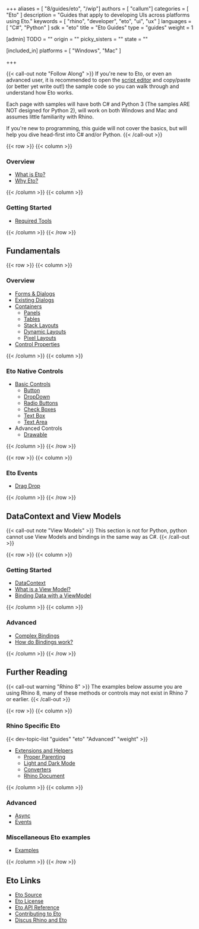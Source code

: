 +++
aliases = [ "8/guides/eto", "/wip"]
authors = [ "callum"]
categories = [ "Eto" ]
description = "Guides that apply to developing UIs across platforms using Eto."
keywords = [ "rhino", "developer", "eto", "ui", "ux" ]
languages = [ "C#", "Python" ]
sdk = "eto"
title = "Eto Guides"
type = "guides"
weight = 1

[admin]
TODO = ""
origin = ""
picky_sisters = ""
state = ""

[included_in]
platforms = [ "Windows", "Mac" ]

+++

{{< call-out note "Follow Along" >}}
  If you're new to Eto, or even an advanced user, it is recommended to open the [script editor](http://localhost:1313/guides/scripting/scripting-command/#first-script) and copy/paste (or better yet write out!) the sample code so you can walk through and understand how Eto works.

  Each page with samples will have both C# and Python 3 (The samples ARE NOT designed for Python 2), will work on both Windows and Mac and assumes little familiarity with Rhino.

  If you're new to programming, this guide will not cover the basics, but will help you dive head-first into C# and/or Python.
{{< /call-out >}}

{{< row >}}
{{< column >}}

### Overview

- [What is Eto?](what-is-eto/)
- [Why Eto?](why-eto/)

{{< /column >}}
{{< column >}}

### Getting Started

- [Required Tools](required-tools/)
<!-- - [Your First UI](your-first-ui/) -->

{{< /column >}}
{{< /row >}}

## Fundamentals

{{< row >}}
{{< column >}}

### Overview 

- [Forms & Dialogs](forms-and-dialogs)
- [Existing Dialogs](existing-dialogs)
- [Containers](containers)
    - [Panels](containers#panels)
    - [Tables](containers#tables)
    - [Stack Layouts](containers#stack-layouts)
    - [Dynamic Layouts](containers#dynamic-layouts)
    - [Pixel Layouts](containers#pixel-layouts)
- [Control Properties](control-properties)
<!-- - [Menu Bar](menu-bar) -->
  <!-- Ensure to mention advanced menu bars -->
<!-- - [Commands](commands) -->
  <!-- I think commands are awesome and should be used more  -->
<!-- - [Layouts](layouts) -->
  <!-- Spacing, Padding (using nulls to space things out!) all the good stuff  -->
<!-- - [Sizing](sizing) -->
  <!-- Spacing, Padding (using nulls to space things out!) all the good stuff  -->
<!-- - [Pixels](screen-pixels) -->

{{< /column >}}
{{< column >}}

### Eto Native Controls
<!-- A simple overview of eto native controls, nothing _too_ fancy -->
- [Basic Controls](controls/)
  - [Button](controls#button)
  - [DropDown](controls#drop-down)
  <!-- - [ComboBox](controls#combobox/) -->
  - [Radio Buttons](controls#radio-buttons)
  - [Check Boxes](controls#check-boxes)
  - [Text Box](controls#text-box)
  - [Text Area](controls#text-area)
- Advanced Controls
  - [Drawable](advanced-controls/drawable)
<!--  - [Grid View](containers#grid-view) -->
<!-- Ensuring the data works on these is so annoying. Documenting this will be so helpful -->
  <!-- - [Tree Views](controls/treeviews/) -->
<!-- Ensuring the data works on these is so annoying. Documenting this will be so helpful -->
  <!-- - [Image View](advanced-controls/imageviews/) -->
  <!-- I think this is worth being a bit more extensive than others -->
<!-- - [Numeric Input](advanced-controls/numericUpDown) -->

{{< /column >}}
{{< /row >}}

{{< row >}}
{{< column >}}

### Eto Events 
- [Drag Drop](drag-drop/)

{{< /column >}}
{{< /row >}}

## DataContext and View Models

{{< call-out note "View Models" >}}
  This section is not for Python, python cannot use View Models and bindings in the same way as C#.
{{< /call-out >}}

{{< row >}}
{{< column >}}

### Getting Started
- [DataContext](view-and-data/data-context/) <!-- Explain how the DataContext trickles downwards! -->
- [What is a View Model?](view-and-data/view-models)
- [Binding Data with a ViewModel](view-and-data/binding)
<!-- - [Binding without a View Model](view-and-data/no-view-model) -->

{{< /column >}}
{{< column >}}

### Advanced
- [Complex Bindings](view-and-data/complex-bindings)
  <!-- Things such as Convert, etc. -->
- [How do Bindings work?](view-and-data/bindings-explained)
  <!-- Very detailed explanation of Bindings -->
  <!-- Why do I need to bind to a property? -->
<!-- - [Alternatives to Bindings](view-and-data/alternatives) {{%comingsoon-label %}} -->
<!-- - [Focus](focus) {{%comingsoon-label %}} -->

{{< /column >}}
{{< /row >}}

<!-- 
## Your First Eto Project {{%comingsoon-label %}}

Building a cross platform UI Layout Manager

{{< row >}}
{{< column >}}

1. [Setup](my-first-eto/setup) // Creating the command and the initial space for our project
1. The Form // Set up the form
1. The View Model // Set up the view model
1. The Rhino Command // Set up the command
1. Starting the View // Set up the view with a layout
1. The Eto Commands // Set up the ui commands
1. Creating a Toolbar // Set up the toolbar, buttons with icons etc
1. Styling // Set up the styling
1. The MenuBar // Set up the MenuBar

{{< /column >}}
{{< column >}}

n. Creating the ...

{{< /column >}}
{{< /row >}}

-->

## Further Reading

{{< call-out warning "Rhino 8" >}}
  The examples below assume you are using Rhino 8, many of these methods or controls may not exist in Rhino 7 or earlier.
{{< /call-out >}}

{{< row >}}
{{< column >}}

### Rhino Specific Eto

{{< dev-topic-list "guides" "eto" "Advanced" "weight" >}}

- [Extensions and Helpers](rhino-specific)
  - [Proper Parenting](rhino-specific#showing-a-dialog)
  - [Light and Dark Mode](rhino-specific#rhinostyle)
  - [Converters](rhino-specific#converters)
  - [Rhino Document](rhino-specific#rhino-doc)
<!--
  - UIs in Grasshopper {{%comingsoon-label %}}
  - UIs in the Script Editor {{%comingsoon-label %}}
  - UIs in Commands {{%comingsoon-label %}}
-->
<!-- -->
<!--
- [Rhino Controls](rhino-specific/controls) {{%comingsoon-label %}}
  - NumericUpDownWithUnitParsing {{%comingsoon-label %}}
  - ViewportControl {{%comingsoon-label %}}
  - RhinoButtonStackLayout {{%comingsoon-label %}}
  - RhinoDialogPanel {{%comingsoon-label %}}
  - ImageButton {{%comingsoon-label %}}
  - AddRemoveButton {{%comingsoon-label %}}
-->
{{< /column >}}
{{< column >}}

### Advanced
- [Async](async/)
- [Events](events/)
<!--
- OS Specific eccentricities {{%comingsoon-label %}}
  - Windows {{%comingsoon-label %}}
// I can't think of any in particular
  - Mac OSX {{%comingsoon-label %}}
    - Multiple Documents {{%comingsoon-label %}}
  - Styling {{%comingsoon-label %}}
// How to create os specific styles 
- Custom Controls {{%comingsoon-label %}}
// Inheriting from and modifying controls
- Custom Handlers {{%comingsoon-label %}}
// Custom platform wrapping stuff
// Maybe even drag/drop?
- Localization {{%comingsoon-label %}}
  - Strings {{%comingsoon-label %}}
  - Menus {{%comingsoon-label %}}
// bits to know about cross platform
// What is with that & thing
// Windows access keys?
// Ensure to use GET not NEW
-->

### Miscellaneous Eto examples
- [Examples](misc-examples/)


{{< /column >}}
{{< /row >}}

## Eto Links

- [Eto Source](https://github.com/picoe/eto)
- [Eto License](https://github.com/picoe/Eto/blob/develop/LICENSE.txt)
- [Eto API Reference](http://pages.picoe.ca/docs/api/)
- [Contributing to Eto](https://github.com/picoe/Eto/wiki/Contributing)
- [Discus Rhino and Eto](https://discourse.mcneel.com/)

